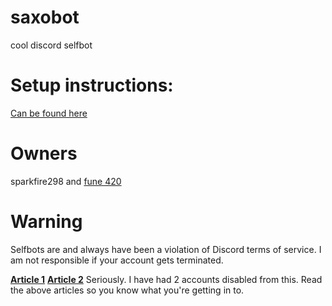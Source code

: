 # saxobot
cool discord selfbot

# Setup instructions:
[Can be found here](https://www.sparkfire298.tk/saxobot)

# Owners
sparkfire298 and [fune 420](https://github.com/funyegg)

# Warning
Selfbots are and always have been a violation of Discord terms of service. I am not responsible if your account gets terminated.

**[Article 1](https://support.discord.com/hc/en-us/articles/115002192352-Automated-user-accounts-self-bots)**
**[Article 2](https://support.discord.com/hc/en-us/articles/360039598252-Protecting-Your-Data)**
Seriously. I have had 2 accounts disabled from this. Read the above articles so you know what you're getting in to.
